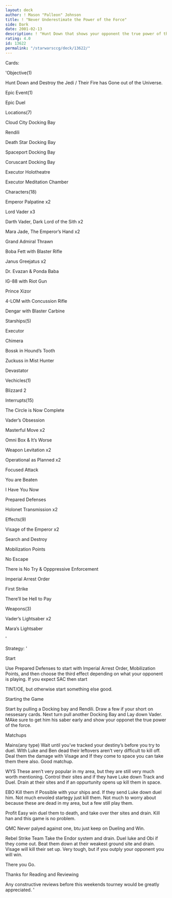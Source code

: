 ```yaml
---
layout: deck
author: ! Mason "Palleon" Johnson
title: ! "Never Underestimate the Power of the Force"
side: Dark
date: 2001-02-13
description: ! "Hunt Down that shows your opponent the true power of the force, then it wins."
rating: 4.0
id: 13622
permalink: "/starwarsccg/deck/13622/"
---
```

Cards: 

'Objective(1)


Hunt Down and Destroy the Jedi / Their Fire has Gone out of the Universe. 


Epic Event(1)


Epic Duel


Locations(7)


Cloud City Docking Bay

Rendili

Death Star Docking Bay 

Spaceport Docking Bay 

Coruscant Docking Bay

Executor Holotheatre

Executor Meditation Chamber


Characters(18)


Emperor Palpatine x2

Lord Vader x3

Darth Vader, Dark Lord of the Sith x2

Mara Jade, The Emperor’s Hand x2

Grand Admiral Thrawn 

Boba Fett with Blaster Rifle

Janus Greejatus x2

Dr. Evazan & Ponda Baba

IG-88 with Riot Gun

Prince Xizor

4-LOM with Concussion Rifle

Dengar with Blaster Carbine


Starships(5)


Executor

Chimera

Bossk in Hound’s Tooth

Zuckuss in Mist Hunter

Devastator


Vechicles(1)


Blizzard 2


Interrupts(15)


The Circle is Now Complete

Vader’s Obsession

Masterful Move x2

Omni Box & It’s Worse 

Weapon Levitation x2

Operational as Planned x2

Focused Attack

You are Beaten

I Have You Now

Prepared Defenses 

Holonet Transmission x2 


Effects(9) 


Visage of the Emperor x2

Search and Destroy

Mobilization Points

No Escape

There is No Try & Opppressive Enforcement

Imperial Arrest Order

First Strike

There’ll be Hell to Pay


Weapons(3)


Vader’s Lightsaber x2 

Mara’s Lightsaber 

'

Strategy: '

Start


Use Prepared Defenses to start with Imperial Arrest Order, Mobilization Points, and then choose the third effect depending on what your opponent is playing. If you expect SAC then start

TINT/OE, but otherwise start something else good. 


Starting the Game


Start by pulling a Docking bay and Rendili. Draw a few if your short on nessesary cards. Next turn pull another Docking Bay and Lay down Vader. MAke sure to get him his saber early and show your opponet the true power of the force.


Matchups


Mains(any type) Wait until you’ve tracked your destiny’s before you try to duel. WIth Luke and Ben dead their leftovers aren’t very difficult to kill off. Deal them the damage with Visage and If they come to space you can take them there also. Good matchup. 


WYS These aren’t very popular in my area, but they are still very much worth mentioning. Control their sites and if they have Luke down Track and Duel. Drain at their sites and if an oppurtunity opens up kill them in space.


EBO Kill them if Possible with your ships and. If they send Luke down duel him. Not much envoled startegy just kill them. Not much to worry about because these are dead in my area, but a few still play them.


Profit Easy win duel them to death, and take over ther sites and drain. Kill han and this game is no problem.


QMC Never palyed against one, btu just keep on Dueling and Win.


Rebel Strike Team Take the Endor system and drain. Duel luke and Obi if they come out. Beat them down at their weakest ground site and drain. Visage will kill their set up. Very tough, but if you outply your opponent you will win. 


There you Go.


Thanks for Reading and Reviewing


Any constructive reviews before this weekends tourney would be greatly appreciated.  '
